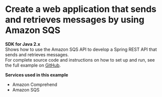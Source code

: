 # Create a web application that sends and retrieves messages by using Amazon SQS<a name="cross_SQSMessageApp_java_topic"></a>

**SDK for Java 2\.x**  
 Shows how to use the Amazon SQS API to develop a Spring REST API that sends and retrieves messages\.   
 For complete source code and instructions on how to set up and run, see the full example on [GitHub](https://github.com/awsdocs/aws-doc-sdk-examples/tree/main/javav2/usecases/creating_message_application)\.   

**Services used in this example**
+ Amazon Comprehend
+ Amazon SQS